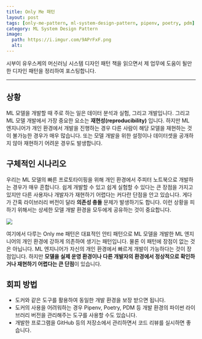 ```yaml
---
title: Only Me 패턴
layout: post
tags: [only-me-pattern, ml-system-design-pattern, pipenv, poetry, pdm]
category: ML System Design Pattern
image:
  path: https://i.imgur.com/9APrFxF.png
  alt: 
---
```




시부이 유우스케의 머신러닝 시스템 디자인 패턴 책을 읽으면서 제 업무에 도움이 될만한 디자인 패턴을 정리하여 포스팅합니다. 

---

## 상황

ML 모델을 개발할 때 주로 하는 일은 데이터 분석과 실험, 그리고 개발입니다. 그리고 ML 모델 개발에서 가장 중요한 요소는 **재현성(reproducibility)** 입니다. 하지만 ML 엔지니어가  개인 환경에서 개발을 진행하는 경우 다른 사람이 해당 모델을 재현하는 것이 불가능한 경우가 매우 많습니다. 또는 모델 개발을 위한 설정이나 데이터셋을 공개하지 않아 재현하기 어려운 경우도 발생합니다.

## 구체적인 시나리오

우리는 ML 모델의 빠른 프로토타이핑을 위해 개인 환경에서 주피터 노트북으로 개발하는 경우가 매우 흔합니다. 쉽게 개발할 수 있고 쉽게 실험할 수 있다는 큰 장점을 가지고 있지만 다른 사용자나 개발자가 재현하기 어렵다는 커다란 단점을 안고 있습니다. 게다가 간혹 라이브러리 버전이 달라 **의존성 충돌** 문제가 발생하기도 합니다. 이런 상황을 피하기 위해서는 상세한 모델 개발 환경을 모두에게 공유하는 것이 중요합니다.

![](https://i.imgur.com/F0zZUsz.png)

여기에서 다루는 Only me 패턴은 대표적인 안티 패턴으로 ML 모델을 개발한 ML 엔지니어의 개인 환경에 강하게 의존하여 생기는 패턴입니다. 물론 이 패턴에 장점이 없는 것은 아닙니다. ML 엔지니어가 자신의 개인 환경에서 빠르게 개발이 가능하다는 것이 장점입니다. 하지만 **모델을 실제 운영 환경이나 다른 개발자의 환경에서 정상적으로 확인하거나 재현하기 어렵다는 큰 단점**이 있습니다.

## 회피 방법

- 도커와 같은 도구를 활용하여 동일한 개발 환경을 보장 받으면 됩니다.
- 도커의 사용을 어려워하는 경우 Pipenv,  Poetry, PDM 등 개발 환경의 파이썬 라이브러리 버전을 관리해주는 도구를 사용할 수도 있습니다.
- 개발한 프로그램을 GitHub 등의 저장소에서 관리하면서 코드 리뷰를 실시하면 좋습니다.
